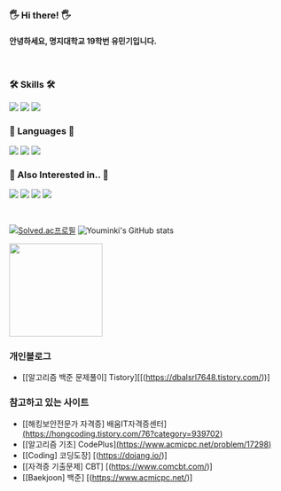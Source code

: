   <br>
  
### 🖐 Hi there! 🖐
#### 안녕하세요, 명지대학교 19학번 유민기입니다.

<br/>

### 🛠 Skills 🛠
<img src="https://img.shields.io/badge/SwiftUI-F05138?style=plastic-square&logo=Swift&logoColor=white"/></a>
  <img src="https://img.shields.io/badge/UIKit-2396F3?style=plastic-square&logo=Uikit&logoColor=white"/></a>
  <img src="https://img.shields.io/badge/iOS-000000?style=plastic-square&logo=Apple&logoColor=white"/></a>


### 📖 Languages 📖
<img src="https://img.shields.io/badge/Java-007396?style=flat-square&logo=Java&logoColor=white"/> <img src="https://img.shields.io/badge/Python-007396?style=flat-square&logo=Python&logoColor=white"/> <img src="https://img.shields.io/badge/C++-00599C?style=flat-square&logo=C&logoColor=white"/>

### 🤔 Also Interested in.. 🤔
<img src="https://img.shields.io/badge/iOS-000000?style=flat-square&logo=iOS&logoColor=white"/> <img src="https://img.shields.io/badge/Swift-FA7343?style=flat-square&logo=Swift&logoColor=white"/> <img src="https://img.shields.io/badge/Spring-6DB33F?style=flat-square&logo=Spring&logoColor=white"/> <img src="https://img.shields.io/badge/Backend-6DB33F?style=flat-square&logoColor=white"/>

<br/>

[![Solved.ac프로필](http://mazassumnida.wtf/api/v2/generate_badge?boj=dbalsrl7648)](https://solved.ac/dbalsrl7648)
![Youminki's GitHub stats](https://github-readme-stats.vercel.app/api?username=Youminki&show_icons=true&theme=radical)
</div> 
<a href="https://github.com/youminki"><img align="center" style="height:168px" src="https://github-readme-stats.vercel.app/api/top-langs/?username=youminki&layout=compact&hide_border=true&bg_color=30,91eae4,86A8E7&title_color=fff&text_color=fff" /></a> 

### 개인블로그
- [[알고리즘 백준 문제풀이] Tistory][[(https://dbalsrl7648.tistory.com/))]

### 참고하고 있는 사이트
- [[해킹보안전문가 자격증] 배움IT자격증센터][(https://hongcoding.tistory.com/76?category=939702)](https://pass.baeoom.com/class/myClassLectureList.asp?classId=0000023082)
- [[알고리즘 기초] CodePlus][(https://www.acmicpc.net/problem/17298)](https://code.plus/course/41)
- [[Coding] 코딩도장] [(https://dojang.io/)]
- [[자격증 기출문제] CBT] [(https://www.comcbt.com/)]
- [[Baekjoon] 백준] [(https://www.acmicpc.net/)]

